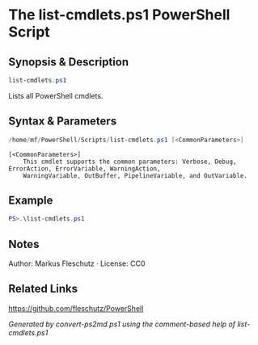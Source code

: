 # The list-cmdlets.ps1 PowerShell Script

## Synopsis & Description
```powershell
list-cmdlets.ps1
```

Lists all PowerShell cmdlets.

## Syntax & Parameters
```powershell
/home/mf/PowerShell/Scripts/list-cmdlets.ps1 [<CommonParameters>]
```

```
[<CommonParameters>]
    This cmdlet supports the common parameters: Verbose, Debug, ErrorAction, ErrorVariable, WarningAction, 
    WarningVariable, OutBuffer, PipelineVariable, and OutVariable.
```

## Example
```powershell
PS>.\list-cmdlets.ps1
```


## Notes
Author: Markus Fleschutz · License: CC0

## Related Links
https://github.com/fleschutz/PowerShell

*Generated by convert-ps2md.ps1 using the comment-based help of list-cmdlets.ps1*
